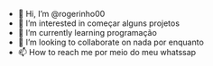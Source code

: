 - 👋 Hi, I’m @rogerinho00
- 👀 I’m interested in  começar alguns projetos
- 🌱 I’m currently learning  programação
- 💞️ I’m looking to collaborate on  nada por enquanto
- 📫 How to reach me  por meio do meu whatssap

<!---
rogerinho00/rogerinho00 is a ✨ special ✨ repository because its `README.md` (this file) appears on your GitHub profile.
You can click the Preview link to take a look at your changes.
--->
